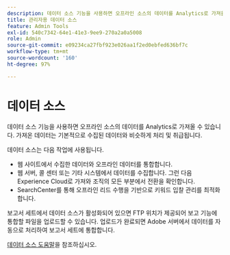 ```yaml
---
description: 데이터 소스 기능을 사용하면 오프라인 소스의 데이터를 Analytics로 가져올 수 있습니다. 가져온 데이터는 기본적으로 수집된 데이터와 비슷하게 처리 및 취급됩니다.
title: 관리자용 데이터 소스
feature: Admin Tools
exl-id: 540c7342-64e1-41e3-9ee9-270a2a0a5008
role: Admin
source-git-commit: e09234ca27fbf923e026aa1f2ed0ebfed636bf7c
workflow-type: tm+mt
source-wordcount: '160'
ht-degree: 97%

---
```



# 데이터 소스

데이터 소스 기능을 사용하면 오프라인 소스의 데이터를 Analytics로 가져올 수 있습니다. 가져온 데이터는 기본적으로 수집된 데이터와 비슷하게 처리 및 취급됩니다.

데이터 소스는 다음 작업에 사용됩니다.

* 웹 사이트에서 수집한 데이터와 오프라인 데이터를 통합합니다.
* 웹 서버, 콜 센터 또는 기타 시스템에서 데이터를 수집합니다. 그런 다음 Experience Cloud로 가져와 조직의 모든 부분에서 전환을 확인합니다.
* SearchCenter를 통해 오프라인 리드 수행을 기반으로 키워드 입찰 관리를 최적화합니다.

보고서 세트에서 데이터 소스가 활성화되어 있으면 FTP 위치가 제공되어 보고 기능에 통합할 파일을 업로드할 수 있습니다. 업로드가 완료되면 Adobe 서버에서 데이터를 자동으로 처리하여 보고서 세트에 통합합니다.

[데이터 소스 도움말](/help/import/data-sources/overview.md)을 참조하십시오.
